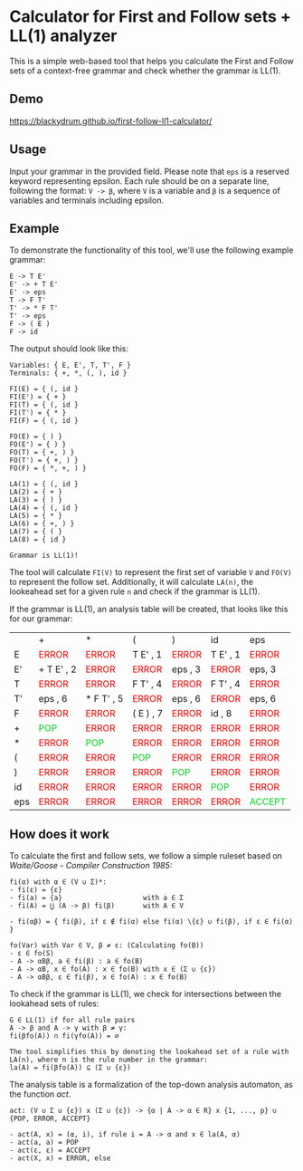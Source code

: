 # Calculator for First and Follow sets + LL(1) analyzer

<p>This is a simple web-based tool that helps you calculate the First and Follow sets of a context-free grammar and check whether the grammar is LL(1).</p>

## Demo
https://blackydrum.github.io/first-follow-ll1-calculator/

## Usage
Input your grammar in the provided field. Please note that ``eps`` is a reserved keyword representing epsilon. Each rule should be on a separate line, following the format: ``V -> β``, where ``V`` is a variable and ``β`` is a sequence of variables and terminals including epsilon.

## Example
To demonstrate the functionality of this tool, we'll use the following example grammar:
```
E -> T E'
E' -> + T E'
E' -> eps
T -> F T'
T' -> * F T'
T' -> eps
F -> ( E )
F -> id
```
The output should look like this:
```
Variables: { E, E', T, T', F }
Terminals: { +, *, (, ), id }

FI(E) = { (, id }
FI(E') = { + }
FI(T) = { (, id }
FI(T') = { * }
FI(F) = { (, id }

FO(E) = { ) }
FO(E') = { ) }
FO(T) = { +, ) }
FO(T') = { +, ) }
FO(F) = { *, +, ) }

LA(1) = { (, id }
LA(2) = { + }
LA(3) = { ) }
LA(4) = { (, id }
LA(5) = { * }
LA(6) = { +, ) }
LA(7) = { ( }
LA(8) = { id }

Grammar is LL(1)!
```

The tool will calculate ``FI(V)`` to represent the first set of variable ``V`` and ``FO(V)`` to represent the follow set. Additionally, it will calculate ``LA(n)``, the lookeahead set for a given rule ``n`` and check if the grammar is LL(1).<br>

If the grammar is LL(1), an analysis table will be created, that looks like this for our grammar:
<table id="analysis-table"><tr><td></td><td class="text--bold">+</td><td class="text--bold">*</td><td class="text--bold">(</td><td class="text--bold">)</td><td class="text--bold">id</td><td class="text--bold">eps</td></tr><tr><td class="text--bold">E</td><td class="E+#+**_::_**+#++" style="color: red;">ERROR</td><td class="E+#+**_::_**+#+*" style="color: red;">ERROR</td><td class="E+#+**_::_**+#+( text--bold">T E' , 1</td><td class="E+#+**_::_**+#+)" style="color: red;">ERROR</td><td class="E+#+**_::_**+#+id text--bold">T E' , 1</td><td class="E+#+**_::_**+#+eps" style="color: red;">ERROR</td></tr><tr><td class="text--bold">E'</td><td class="E'+#+**_::_**+#++ text--bold">+ T E' , 2</td><td class="E'+#+**_::_**+#+*" style="color: red;">ERROR</td><td class="E'+#+**_::_**+#+(" style="color: red;">ERROR</td><td class="E'+#+**_::_**+#+) text--bold">eps , 3</td><td class="E'+#+**_::_**+#+id" style="color: red;">ERROR</td><td class="E'+#+**_::_**+#+eps text--bold">eps, 3</td></tr><tr><td class="text--bold">T</td><td class="T+#+**_::_**+#++" style="color: red;">ERROR</td><td class="T+#+**_::_**+#+*" style="color: red;">ERROR</td><td class="T+#+**_::_**+#+( text--bold">F T' , 4</td><td class="T+#+**_::_**+#+)" style="color: red;">ERROR</td><td class="T+#+**_::_**+#+id text--bold">F T' , 4</td><td class="T+#+**_::_**+#+eps" style="color: red;">ERROR</td></tr><tr><td class="text--bold">T'</td><td class="T'+#+**_::_**+#++ text--bold">eps , 6</td><td class="T'+#+**_::_**+#+* text--bold">* F T' , 5</td><td class="T'+#+**_::_**+#+(" style="color: red;">ERROR</td><td class="T'+#+**_::_**+#+) text--bold">eps , 6</td><td class="T'+#+**_::_**+#+id" style="color: red;">ERROR</td><td class="T'+#+**_::_**+#+eps text--bold">eps, 6</td></tr><tr><td class="text--bold">F</td><td class="F+#+**_::_**+#++" style="color: red;">ERROR</td><td class="F+#+**_::_**+#+*" style="color: red;">ERROR</td><td class="F+#+**_::_**+#+( text--bold">( E ) , 7</td><td class="F+#+**_::_**+#+)" style="color: red;">ERROR</td><td class="F+#+**_::_**+#+id text--bold">id , 8</td><td class="F+#+**_::_**+#+eps" style="color: red;">ERROR</td></tr><tr><td class="text--bold">+</td><td class="++#+**_::_**+#++ text-bold" style="color: rgb(2, 213, 35);">POP</td><td class="++#+**_::_**+#+*" style="color: red;">ERROR</td><td class="++#+**_::_**+#+(" style="color: red;">ERROR</td><td class="++#+**_::_**+#+)" style="color: red;">ERROR</td><td class="++#+**_::_**+#+id" style="color: red;">ERROR</td><td class="++#+**_::_**+#+eps" style="color: red;">ERROR</td></tr><tr><td class="text--bold">*</td><td class="*+#+**_::_**+#++" style="color: red;">ERROR</td><td class="*+#+**_::_**+#+* text-bold" style="color: rgb(2, 213, 35);">POP</td><td class="*+#+**_::_**+#+(" style="color: red;">ERROR</td><td class="*+#+**_::_**+#+)" style="color: red;">ERROR</td><td class="*+#+**_::_**+#+id" style="color: red;">ERROR</td><td class="*+#+**_::_**+#+eps" style="color: red;">ERROR</td></tr><tr><td class="text--bold">(</td><td class="(+#+**_::_**+#++" style="color: red;">ERROR</td><td class="(+#+**_::_**+#+*" style="color: red;">ERROR</td><td class="(+#+**_::_**+#+( text-bold" style="color: rgb(2, 213, 35);">POP</td><td class="(+#+**_::_**+#+)" style="color: red;">ERROR</td><td class="(+#+**_::_**+#+id" style="color: red;">ERROR</td><td class="(+#+**_::_**+#+eps" style="color: red;">ERROR</td></tr><tr><td class="text--bold">)</td><td class=")+#+**_::_**+#++" style="color: red;">ERROR</td><td class=")+#+**_::_**+#+*" style="color: red;">ERROR</td><td class=")+#+**_::_**+#+(" style="color: red;">ERROR</td><td class=")+#+**_::_**+#+) text-bold" style="color: rgb(2, 213, 35);">POP</td><td class=")+#+**_::_**+#+id" style="color: red;">ERROR</td><td class=")+#+**_::_**+#+eps" style="color: red;">ERROR</td></tr><tr><td class="text--bold">id</td><td class="id+#+**_::_**+#++" style="color: red;">ERROR</td><td class="id+#+**_::_**+#+*" style="color: red;">ERROR</td><td class="id+#+**_::_**+#+(" style="color: red;">ERROR</td><td class="id+#+**_::_**+#+)" style="color: red;">ERROR</td><td class="id+#+**_::_**+#+id text-bold" style="color: rgb(2, 213, 35);">POP</td><td class="id+#+**_::_**+#+eps" style="color: red;">ERROR</td></tr><tr><td class="text--bold">eps</td><td class="eps+#+**_::_**+#++" style="color: red;">ERROR</td><td class="eps+#+**_::_**+#+*" style="color: red;">ERROR</td><td class="eps+#+**_::_**+#+(" style="color: red;">ERROR</td><td class="eps+#+**_::_**+#+)" style="color: red;">ERROR</td><td class="eps+#+**_::_**+#+id" style="color: red;">ERROR</td><td class="eps+#+**_::_**+#+eps text-bold" style="color: rgb(2, 213, 35);">ACCEPT</td></tr></table>


## How does it work
To calculate the first and follow sets, we follow a simple ruleset based on <em>Waite/Goose - Compiler Construction 1985:</em> <br>
```
fi(α) with α ∈ (V ∪ Σ)*:
- fi(ε) = {ε}
- fi(a) = {a}                    with a ∈ Σ
- fi(A) = ⋃ (A -> β) fi(β)       with A ∈ V

- fi(αβ) = { fi(β), if ε ∉ fi(α) else fi(α) \{ε} ∪ fi(β), if ε ∈ fi(α) }

fo(Var) with Var ∈ V, β ≠ ε: (Calculating fo(B))
- ε ∈ fo(S)
- A -> αBβ, a ∈ fi(β) : a ∈ fo(B)
- A -> αB, x ∈ fo(A) : x ∈ fo(B) with x ∈ (Σ ∪ {ε})
- A -> αBβ, ε ∈ fi(β), x ∈ fo(A) : x ∈ fo(B)
```

To check if the grammar is LL(1), we check for intersections between the lookahead sets of rules: <br>
```
G ∈ LL(1) if for all rule pairs
A -> β and A -> γ with β ≠ γ:
fi(βfo(A)) ∩ fi(γfo(A)) = ∅

The tool simplifies this by denoting the lookahead set of a rule with LA(n), where n is the rule number in the grammar:
la(A) = fi(βfo(A)) ⊆ (Σ ∪ {ε})
```

The analysis table is a formalization of the top-down analysis automaton, as the function <em>act</em>.
```
act: (V ∪ Σ ∪ {ε}) x (Σ ∪ {ε}) -> {α | A -> α ∈ R} x {1, ..., p} ∪ {POP, ERROR, ACCEPT}

- act(A, x) = (α, i), if rule i = A -> α and x ∈ la(A, α)
- act(a, a) = POP
- act(ε, ε) = ACCEPT
- act(X, x) = ERROR, else
```
